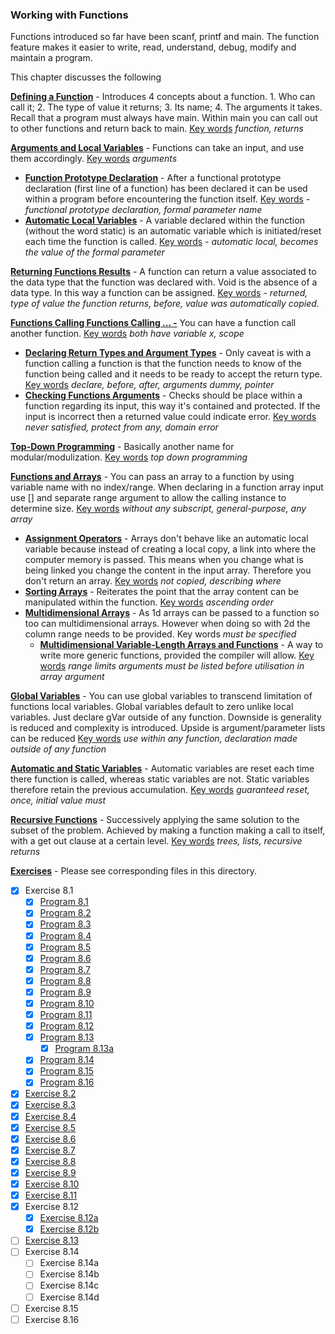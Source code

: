 ### Working with Functions

Functions introduced so far have been scanf, printf and main. The function feature makes it easier to write, read, understand, debug, modify and maintain a program.

This chapter discusses the following

<u>**Defining a Function**</u> - Introduces 4 concepts about a function. 1. Who can call it; 2. The type of value it returns; 3. Its name; 4. The arguments it takes. Recall that a program must always have main. Within main you can call out to other functions and return back to main. <u>Key words</u> *function, returns*

<u>**Arguments and Local Variables**</u> - Functions can take an input, and use them accordingly. <u>Key words</u> *arguments* 

* <u>**Function Prototype Declaration**</u> - After a functional prototype declaration (first line of a function) has been declared it can be used within a program before encountering the function itself. <u>Key words</u> - *functional prototype declaration, formal parameter name*
* <u>**Automatic Local Variables**</u> - A variable declared within the function (without the word static) is an automatic variable which is initiated/reset each time the function is called. <u>Key words</u> - *automatic local, becomes the value of the formal parameter*

<u>**Returning Functions Results**</u> - A function can return a value associated to the data type that the function was declared with. Void is the absence of a data type. In this way a function can be assigned. <u>Key words</u> - *returned, type of value the function returns, before, value was automatically copied.*

<u>**Functions Calling Functions Calling ... -**</u> You can have a function call another function.  <u>Key words</u> *both have variable x, scope*

* <u>**Declaring Return Types and Argument Types**</u> - Only caveat is with a function calling a function is that the function needs to know of the function being called and it needs to be ready to accept the return type. <u>Key words</u> *declare, before, after, arguments dummy, pointer*
* <u>**Checking Functions Arguments**</u> - Checks should be place within a function regarding its input, this way it's contained and protected. If the input is incorrect then a returned value could indicate error. <u>Key words</u> *never satisfied, protect from any, domain error*

<u>**Top-Down Programming**</u> - Basically another name for modular/modulization. <u>Key words</u> *top down programming*

<u>**Functions and Arrays**</u> - You can pass an array to a function by using variable name with no index/range. When declaring in a function array input use [] and separate range argument to allow the calling instance to determine size. <u>Key words</u> *without any subscript, general-purpose, any array*

* <u>**Assignment Operators**</u> - Arrays don't behave like an automatic local variable because instead of creating a local copy, a link into where the computer memory is passed. This means when you change what is being linked you change the content in the input array. Therefore you don't return an array. <u>Key words</u> *not copied, describing where*
* <u>**Sorting Arrays**</u> - Reiterates the point that the array content can be manipulated within the function. <u>Key words</u> *ascending order*
* <u>**Multidimensional Arrays**</u> - As 1d arrays can be passed to a function so too can multidimensional arrays. However when doing so with 2d the column range needs to be provided. Key words *must be specified*
  * <u>**Multidimensional Variable-Length Arrays and Functions**</u> - A way to write more generic functions, provided the compiler will allow. <u>Key words</u> *range limits arguments must be listed before utilisation in array argument*

<u>**Global Variables**</u> - You can use global variables to transcend limitation of functions local variables. Global variables default to zero unlike local variables. Just declare gVar outside of any function. Downside is generality is reduced and complexity is introduced. Upside is argument/parameter lists can be reduced <u>Key words</u> *use within any function, declaration made outside of any function*

<u>**Automatic and Static Variables**</u> - Automatic variables are reset each time there function is called, whereas static variables are not. Static variables therefore retain the previous accumulation. <u>Key words</u> *guaranteed reset, once, initial value must*

<u>**Recursive Functions**</u> - Successively applying the same solution to the subset of the problem. Achieved by making a function making a call to itself, with a get out clause at a certain level. <u>Key words</u> *trees, lists, recursive returns*

**<u>Exercises</u>** - Please see corresponding files in this directory.

- [x] Exercise 8.1
  - [x] [Program 8.1](Exercise_8.1/Program_8.1.c)
  - [x] [Program 8.2](Exercise_8.1/Program_8.2.c)
  - [x] [Program 8.3](Exercise_8.1/Program_8.3.c)
  - [x] [Program 8.4](Exercise_8.1/Program_8.4.c)
  - [x] [Program 8.5](Exercise_8.1/Program_8.5.c)
  - [x] [Program 8.6](Exercise_8.1/Program_8.6.c)
  - [x] [Program 8.7](Exercise_8.1/Program_8.7.c)
  - [x] [Program 8.8](Exercise_8.1/Program_8.8.c)
  - [x] [Program 8.9](Exercise_8.1/Program_8.9.c)
  - [x] [Program 8.10](Exercise_8.1/Program_8.10.c)
  - [x] [Program 8.11](Exercise_8.1/Program_8.11.c)
  - [x] [Program 8.12](Exercise_8.1/Program_8.12.c)
  - [x] [Program 8.13](Exercise_8.1/Program_8.13.c)
    - [x] [Program 8.13a](Exercise_8.1/Program_8.13a.c)
  - [x] [Program 8.14](Exercise_8.1/Program_8.14.c)
  - [x] [Program 8.15](Exercise_8.1/Program_8.15.c)
  - [x] [Program 8.16](Exercise_8.1/Program_8.16.c)
- [x] [Exercise 8.2](Exercise_8.2.c)
- [x] [Exercise 8.3](Exercise_8.3.c)
- [x] [Exercise 8.4](Exercise_8.4.c)
- [x] [Exercise 8.5](Exercise_8.5.c)
- [x] [Exercise 8.6](Exercise_8.6.c)
- [x] [Exercise 8.7](Exercise_8.7.c)
- [x] [Exercise 8.8](Exercise_8.8.c)
- [x] [Exercise 8.9](Exercise_8.9.c)
- [x] [Exercise 8.10](Exercise_8.10.c)
- [x] [Exercise 8.11](Exercise_8.11.c)
- [x] Exercise 8.12
  - [x] [Exercise 8.12a](Exercise_8.12a.c)
  - [x] [Exercise 8.12b](Exercise_8.12b.c)
- [ ] [Exercise 8.13](Exercise_8.13.c)
- [ ] Exercise 8.14
  - [ ] Exercise 8.14a
  - [ ] Exercise 8.14b
  - [ ] Exercise 8.14c
  - [ ] Exercise 8.14d
- [ ] Exercise 8.15
- [ ] Exercise 8.16
